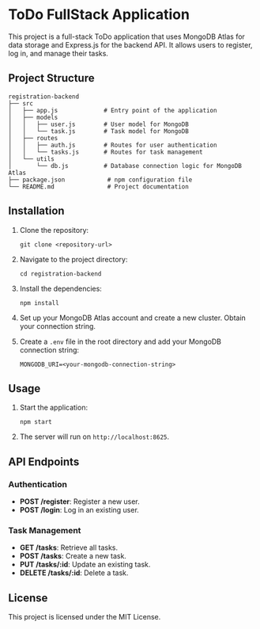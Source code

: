 # ToDo FullStack Application

This project is a full-stack ToDo application that uses MongoDB Atlas for data storage and Express.js for the backend API. It allows users to register, log in, and manage their tasks.

## Project Structure

```
registration-backend
├── src
│   ├── app.js             # Entry point of the application
│   ├── models
│   │   ├── user.js        # User model for MongoDB
│   │   └── task.js        # Task model for MongoDB
│   ├── routes
│   │   ├── auth.js        # Routes for user authentication
│   │   └── tasks.js       # Routes for task management
│   └── utils
│       └── db.js          # Database connection logic for MongoDB Atlas
├── package.json            # npm configuration file
└── README.md               # Project documentation
```

## Installation

1. Clone the repository:
   ```
   git clone <repository-url>
   ```

2. Navigate to the project directory:
   ```
   cd registration-backend
   ```

3. Install the dependencies:
   ```
   npm install
   ```

4. Set up your MongoDB Atlas account and create a new cluster. Obtain your connection string.

5. Create a `.env` file in the root directory and add your MongoDB connection string:
   ```
   MONGODB_URI=<your-mongodb-connection-string>
   ```

## Usage

1. Start the application:
   ```
   npm start
   ```

2. The server will run on `http://localhost:8625`.

## API Endpoints

### Authentication

- **POST /register**: Register a new user.
- **POST /login**: Log in an existing user.

### Task Management

- **GET /tasks**: Retrieve all tasks.
- **POST /tasks**: Create a new task.
- **PUT /tasks/:id**: Update an existing task.
- **DELETE /tasks/:id**: Delete a task.

## License

This project is licensed under the MIT License.